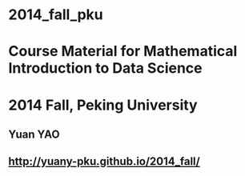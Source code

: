 # 2014_fall_pku
# Course Material for Mathematical Introduction to Data Science
# 2014 Fall, Peking University
## Yuan YAO
## http://yuany-pku.github.io/2014_fall/
